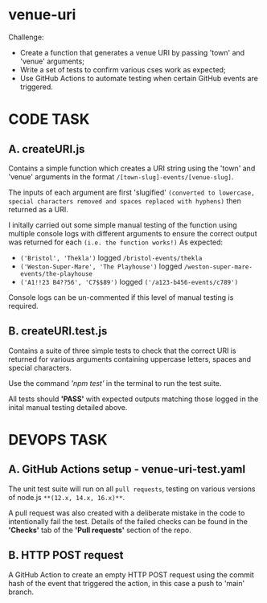 # venue-uri

Challenge:

- Create a function that generates a venue URI by passing 'town' and 'venue' arguments;
- Write a set of tests to confirm various cses work as expected;
- Use GitHub Actions to automate testing when certain GitHub events are triggered.

# CODE TASK

## A. createURI.js

Contains a simple function which creates a URI string using the 'town' and 'venue' arguments in the format `/[town-slug]-events/[venue-slug]`.

The inputs of each argument are first 'slugified' `(converted to lowercase, special characters removed and spaces replaced with hyphens)` then returned as a URI.

I initally carried out some simple manual testing of the function using multiple console logs with different arguments to ensure the correct output was returned for each `(i.e. the function works!)`
As expected:

- `('Bristol', 'Thekla')` logged `/bristol-events/thekla`
- `('Weston-Super-Mare', 'The Playhouse')` logged `/weston-super-mare-events/the-playhouse`
- `('A1!!23 B4??56', 'C7$$89')` logged `('/a123-b456-events/c789')`

Console logs can be un-commented if this level of manual testing is required.

## B. createURI.test.js

Contains a suite of three simple tests to check that the correct URI is returned for various arguments containing uppercase letters, spaces and special characters.

Use the command _'npm test'_ in the terminal to run the test suite.

All tests should **'PASS'** with expected outputs matching those logged in the inital manual testing detailed above.

# DEVOPS TASK

## A. GitHub Actions setup - venue-uri-test.yaml

The unit test suite will run on all `pull requests`, testing on various versions of node.js `**(12.x, 14.x, 16.x)**`.

A pull request was also created with a deliberate mistake in the code to intentionally fail the test. Details of the failed checks can be found in the **'Checks'** tab of the **'Pull requests'** section of the repo.

## B. HTTP POST request

A GitHub Action to create an empty HTTP POST request using the commit hash of the event that triggered the action, in this case a push to 'main' branch.
